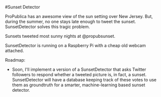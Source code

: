 #Sunset Detector

ProPublica has an awesome view of the sun setting over New Jersey. But, during the summer, no one stays late enough to tweet the sunset. SunsetDetector solves this tragic problem.

Sunsets tweeted most sunny nights at @propubsunset.

SunsetDetector is running on a Raspberry Pi with a cheap old webcam attached.

Roadmap:
* Soon, I'll implement a version of a SunsetDetector that asks Twitter followers to respond whether a tweeted picture is, in fact, a sunset. SunsetDetector will have a database keeping track of these votes to use them as groundtruth for a smarter, machine-learning based sunset detector.

